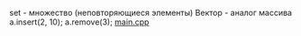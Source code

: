 <!-- doc.py -->
set - множество (неповторяющиеся элементы)
Вектор - аналог массива
a.insert(2, 10);
a.remove(3);
[main.cpp](main.cpp)

